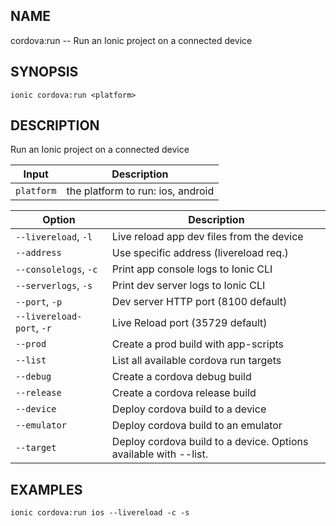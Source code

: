 
## NAME
cordova:run -- Run an Ionic project on a connected device
  
## SYNOPSIS
    ionic cordova:run <platform>
  
## DESCRIPTION
Run an Ionic project on a connected device


Input | Description
----- | ----------
`platform` | the platform to run: ios, android


Option | Description
------ | ----------
`--livereload`, `-l` | Live reload app dev files from the device
`--address` | Use specific address (livereload req.)
`--consolelogs`, `-c` | Print app console logs to Ionic CLI
`--serverlogs`, `-s` | Print dev server logs to Ionic CLI
`--port`, `-p` | Dev server HTTP port (8100 default)
`--livereload-port`, `-r` | Live Reload port (35729 default)
`--prod` | Create a prod build with app-scripts
`--list` | List all available cordova run targets
`--debug` | Create a cordova debug build
`--release` | Create a cordova release build
`--device` | Deploy cordova build to a device
`--emulator` | Deploy cordova build to an emulator
`--target` | Deploy cordova build to a device. Options available with --list.

## EXAMPLES
    ionic cordova:run ios --livereload -c -s 
